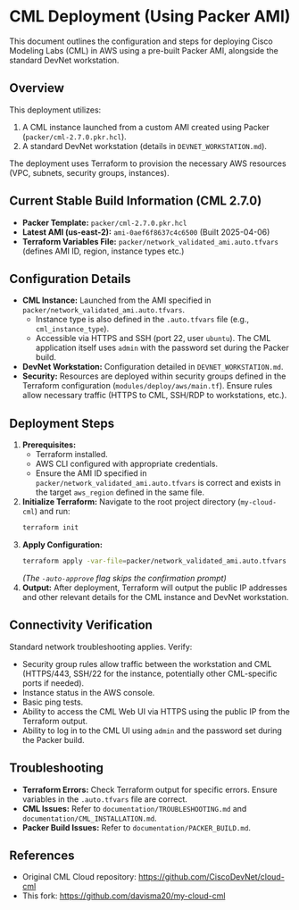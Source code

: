# CML Deployment (Using Packer AMI)

This document outlines the configuration and steps for deploying Cisco Modeling Labs (CML) in AWS using a pre-built Packer AMI, alongside the standard DevNet workstation.

## Overview

This deployment utilizes:
1. A CML instance launched from a custom AMI created using Packer (`packer/cml-2.7.0.pkr.hcl`).
2. A standard DevNet workstation (details in `DEVNET_WORKSTATION.md`).

The deployment uses Terraform to provision the necessary AWS resources (VPC, subnets, security groups, instances).

## Current Stable Build Information (CML 2.7.0)

*   **Packer Template:** `packer/cml-2.7.0.pkr.hcl`
*   **Latest AMI (us-east-2):** `ami-0aef6f8637c4c6500` (Built 2025-04-06)
*   **Terraform Variables File:** `packer/network_validated_ami.auto.tfvars` (defines AMI ID, region, instance types etc.)

## Configuration Details

*   **CML Instance:** Launched from the AMI specified in `packer/network_validated_ami.auto.tfvars`.
    *   Instance type is also defined in the `.auto.tfvars` file (e.g., `cml_instance_type`).
    *   Accessible via HTTPS and SSH (port 22, user `ubuntu`). The CML application itself uses `admin` with the password set during the Packer build.
*   **DevNet Workstation:** Configuration detailed in `DEVNET_WORKSTATION.md`.
*   **Security:** Resources are deployed within security groups defined in the Terraform configuration (`modules/deploy/aws/main.tf`). Ensure rules allow necessary traffic (HTTPS to CML, SSH/RDP to workstations, etc.).

## Deployment Steps

1.  **Prerequisites:**
    *   Terraform installed.
    *   AWS CLI configured with appropriate credentials.
    *   Ensure the AMI ID specified in `packer/network_validated_ami.auto.tfvars` is correct and exists in the target `aws_region` defined in the same file.
2.  **Initialize Terraform:** Navigate to the root project directory (`my-cloud-cml`) and run:
    ```bash
    terraform init
    ```
3.  **Apply Configuration:**
    ```bash
    terraform apply -var-file=packer/network_validated_ami.auto.tfvars -auto-approve
    ```
    *(The `-auto-approve` flag skips the confirmation prompt)*
4.  **Output:** After deployment, Terraform will output the public IP addresses and other relevant details for the CML instance and DevNet workstation.

## Connectivity Verification

Standard network troubleshooting applies. Verify:
*   Security group rules allow traffic between the workstation and CML (HTTPS/443, SSH/22 for the instance, potentially other CML-specific ports if needed).
*   Instance status in the AWS console.
*   Basic ping tests.
*   Ability to access the CML Web UI via HTTPS using the public IP from the Terraform output.
*   Ability to log in to the CML UI using `admin` and the password set during the Packer build.

## Troubleshooting

*   **Terraform Errors:** Check Terraform output for specific errors. Ensure variables in the `.auto.tfvars` file are correct.
*   **CML Issues:** Refer to `documentation/TROUBLESHOOTING.md` and `documentation/CML_INSTALLATION.md`.
*   **Packer Build Issues:** Refer to `documentation/PACKER_BUILD.md`.

## References

- Original CML Cloud repository: https://github.com/CiscoDevNet/cloud-cml
- This fork: https://github.com/davisma20/my-cloud-cml
